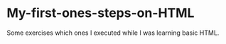 # My-first-ones-steps-on-HTML
 Some exercises which ones I executed while I was learning basic HTML.
